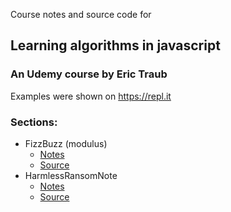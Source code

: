 Course notes and source code for 
## Learning algorithms in javascript
### An Udemy course by Eric Traub

Examples were shown on https://repl.it

### Sections:
- FizzBuzz (modulus)
  - [Notes](notes/01-FizzBuzz.md)
  - [Source](src/FizzBuzz.js)
- HarmlessRansomNote
  - [Notes](notes/02-RansomNote.md)
  - [Source](src/RansomNote.js)